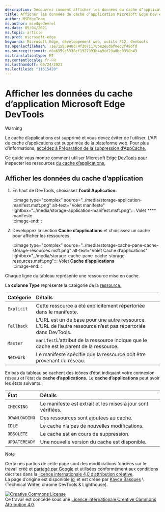 ```yaml
---
description: Découvrez comment afficher les données du cache d’application à partir du panneau Application de Microsoft Edge DevTools.
title: Afficher les données du cache d’application Microsoft Edge DevTools
author: MSEdgeTeam
ms.author: msedgedevrel
ms.date: 05/04/2021
ms.topic: article
ms.prod: microsoft-edge
keywords: Microsoft Edge, développement web, outils F12, devtools
ms.openlocfilehash: 71e71555940d74f2071178be2e6daf0ec2f49dfd
ms.sourcegitcommit: d0a6959c5338cf1927093b4a9ed29a0bc0390b43
ms.translationtype: MT
ms.contentlocale: fr-FR
ms.lasthandoff: 06/24/2021
ms.locfileid: "11615420"
---
```

<!-- Copyright Kayce Basques 

   Licensed under the Apache License, Version 2.0 (the "License");
   you may not use this file except in compliance with the License.
   You may obtain a copy of the License at

       https://www.apache.org/licenses/LICENSE-2.0

   Unless required by applicable law or agreed to in writing, software
   distributed under the License is distributed on an "AS IS" BASIS,
   WITHOUT WARRANTIES OR CONDITIONS OF ANY KIND, either express or implied.
   See the License for the specific language governing permissions and
   limitations under the License.  -->  
# <a name="view-application-cache-data-with-microsoft-edge-devtools"></a>Afficher les données du cache d’application Microsoft Edge DevTools  

> [!WARNING]
> Le cache d’applications est supprimé et vous devez éviter de l’utiliser.  L’API de cache d’applications est supprimée de la plateforme web.  Pour plus d’informations, [accédez à Préparation de la suppression d’AppCache.][WebDevAppcacheRemoval]

Ce guide vous montre comment utiliser Microsoft Edge [DevTools pour][MicrosoftEdgeDevTools] inspecter les ressources [du cache d’applications.][MDNWebAPIsWindowApplicationCache]  

## <a name="view-application-cache-data"></a>Afficher les données du cache d’application  

1.  En haut de DevTools, choisissez **l’outil Application.**  
    
    :::image type="complex" source="../media/storage-application-manifest.msft.png" alt-text="Volet manifeste" lightbox="../media/storage-application-manifest.msft.png":::
       Volet **** manifeste  
    :::image-end:::  

1.  Développez la section **Cache d’applications** et choisissez un cache pour afficher les ressources.  
    
    :::image type="complex" source="../media/storage-cache-pane-cache-storage-resources.msft.png" alt-text="Volet Cache d’applications" lightbox="../media/storage-cache-pane-cache-storage-resources.msft.png":::
       Volet **Cache d’applications**  
    :::image-end:::  

Chaque ligne du tableau représente une ressource mise en cache.  

La **colonne Type** représente la catégorie de la [ressource.][MDNHTMLResourcesInAnApplicationCache]  

| Catégorie | Détails |  
|:--- |:--- |  
| `Explicit` | Cette ressource a été explicitement répertoriée dans le manifeste. |  
| `Fallback` | L’URL est un de base pour une autre ressource.  L’URL de l’autre ressource n’est pas répertoriée dans DevTools. |  
| `Master` | `manifest`L’attribut de la ressource indique que le cache est le parent de la ressource. |  
| `Network` | Le manifeste spécifie que la ressource doit être provenant du réseau. |  

<!--todo:  replace "Master" phrasing if possible.  -->  

En bas du tableau se cachent des icônes d’état indiquant votre connexion réseau et l’état du **cache d’applications.**  Le **cache d’applications** peut avoir les états suivants.  

| État | Détails |  
|:--- |:--- |  
| `CHECKING` | Le manifeste est extrait et les mises à jour sont vérifiées. |  
| `DOWNLOADING` | Des ressources sont ajoutées au cache. |  
| `IDLE` | Le cache n’a pas de nouvelles modifications. |  
| `OBSOLETE` | Le cache est en cours de suppression. |  
| `UPDATEREADY` |  Une nouvelle version du cache est disponible. |  

<!-- links -->  
[MicrosoftEdgeDevTools]: ../../devtools-guide-chromium/index.md "Microsoft Edge outils de développement (Chromium) | Documents Microsoft"  
<!-- external links: -->
[MDNHTMLResourcesInAnApplicationCache]: https://developer.mozilla.org/docs/Web/HTML/Using_the_application_cache#Resources_in_an_application_cache "Ressources dans un cache d’application | MDN"  
[MDNWebAPIsWindowApplicationCache]: https://developer.mozilla.org/docs/Web/API/Window/applicationCache "Window.applicationCache - Api web | MDN"  

[WebDevAppcacheRemoval]: https://web.dev/appcache-removal "Préparation de la suppression d’AppCache | web.dev"  

> [!NOTE]
> Certaines parties de cette page sont des modifications fondées sur le travail créé et [partagé par Google][GoogleSitePolicies] et utilisées conformément aux conditions décrites dans la [licence internationale 4,0 d’attribution créative][CCA4IL].  
> La page d’origine est disponible [ici](https://developers.google.com/web/tools/chrome-devtools/storage/applicationcache) et est créée par [Kayce Basques][KayceBasques] \ (Technical Writer, chrome DevTools \& Lighthouse\).  

[![Creative Commons License][CCby4Image]][CCA4IL]  
Ce travail est concédé sous une [Licence internationale Creative Commons Attribution 4.0][CCA4IL].  

[CCA4IL]: https://creativecommons.org/licenses/by/4.0  
[CCby4Image]: https://i.creativecommons.org/l/by/4.0/88x31.png  
[GoogleSitePolicies]: https://developers.google.com/terms/site-policies  
[KayceBasques]: https://developers.google.com/web/resources/contributors#kayce-basques  
